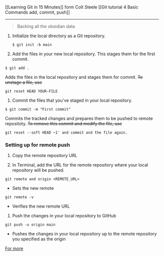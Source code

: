 [[Learning Git in 15 Minutes]] form Colt Steele
[[Git tutorial 4 Basic Commands add, commit, push]]

---
>Backing all the obsidian data
1.  Initialize the local directory as a Git repository.
    
    ```shell
    $ git init -b main
    ```
1. Add the files in your new local repository. This stages them for the first commit.

```shell
$ git add .
```
Adds the files in the local repository and stages them for commit.
~~To unstage a file, use~~
```shell
git reset HEAD YOUR-FILE
```

1. Commit the files that you've staged in your local repository.

```shell
$ git commit -m "First commit"
```
Commits the tracked changes and prepares them to be pushed to remote repositoty.
~~To remove this commit and modify the file, use~~
```shell 
git reset --soft HEAD ~1' and commit and the file again.
```
### Setting up for remote push
1. Copy the remote repository URL


2. In Terminal, add the URL for the remote repository where your local repository will be pushed.
```shell
git remote and origin <REMOTE_URL>
```
- Sets the new remote
```shell
git remote -v
```

- Verifies the new remote URL
1. Push the changes in your local repository to GitHub
```shell
git push -u origin main
```
- Pushes the changes in your local repository up to the remote repository you specified as the origin

[For more](https://docs.github.com/en/github/importing-your-projects-to-github/importing-source-code-to-github/adding-an-existing-project-to-github-using-the-command-line)